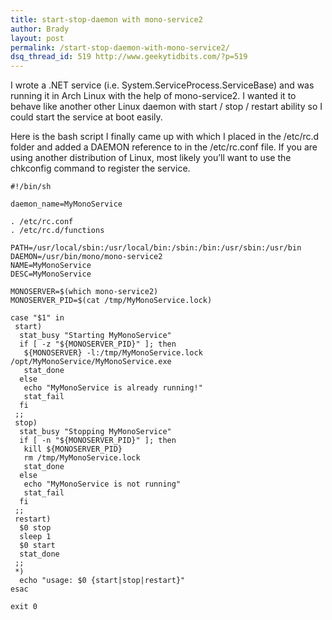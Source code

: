 ```yaml
---
title: start-stop-daemon with mono-service2
author: Brady
layout: post
permalink: /start-stop-daemon-with-mono-service2/
dsq_thread_id: 519 http://www.geekytidbits.com/?p=519
---
```


I wrote a .NET service (i.e. System.ServiceProcess.ServiceBase) and was running it in Arch Linux with the help of mono-service2. I wanted it to behave like another other Linux daemon with start / stop / restart ability so I could start the service at boot easily.

Here is the bash script I finally came up with which I placed in the /etc/rc.d folder and added a DAEMON reference to in the /etc/rc.conf file. If you are using another distribution of Linux, most likely you&#8217;ll want to use the chkconfig command to register the service.

```shell
#!/bin/sh

daemon_name=MyMonoService

. /etc/rc.conf
. /etc/rc.d/functions

PATH=/usr/local/sbin:/usr/local/bin:/sbin:/bin:/usr/sbin:/usr/bin
DAEMON=/usr/bin/mono/mono-service2
NAME=MyMonoService
DESC=MyMonoService

MONOSERVER=$(which mono-service2)
MONOSERVER_PID=$(cat /tmp/MyMonoService.lock)

case "$1" in
 start)
  stat_busy "Starting MyMonoService"
  if [ -z "${MONOSERVER_PID}" ]; then
   ${MONOSERVER} -l:/tmp/MyMonoService.lock /opt/MyMonoService/MyMonoService.exe
   stat_done
  else
   echo "MyMonoService is already running!"
   stat_fail
  fi
 ;;
 stop)
  stat_busy "Stopping MyMonoService"
  if [ -n "${MONOSERVER_PID}" ]; then
   kill ${MONOSERVER_PID}
   rm /tmp/MyMonoService.lock
   stat_done
  else
   echo "MyMonoService is not running"
   stat_fail
  fi
 ;;
 restart)
  $0 stop
  sleep 1
  $0 start
  stat_done
 ;;
 *)
  echo "usage: $0 {start|stop|restart}"
esac

exit 0
```
